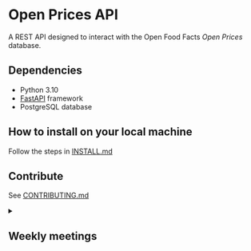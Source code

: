 # Open Prices API

A REST API designed to interact with the Open Food Facts _Open Prices_ database.

## Dependencies

* Python 3.10
* [FastAPI](https://fastapi.tiangolo.com/) framework
* PostgreSQL database

## How to install on your local machine

Follow the steps in [INSTALL.md](https://github.com/openfoodfacts/open-prices/blob/main/INSTALL.md)

## Contribute

See [CONTRIBUTING.md](https://github.com/openfoodfacts/open-prices/blob/main/CONTRIBUTING.md)

<details><summary><h2>Weekly meetings</h2></summary>

* We e-meet Wednesdays at 14:00 Paris Time
* ![Google Meet](https://img.shields.io/badge/Google%20Meet-00897B?logo=google-meet&logoColor=white) Video call link: https://meet.google.com/oin-hiqp-tmd
* Join by phone: https://tel.meet/oin-hiqp-tmd?pin=5784334159966
* Add the Event to your Calendar by [adding the Open Food Facts community calendar to your calendar](https://wiki.openfoodfacts.org/Events)
* [Weekly Agenda](https://docs.google.com/document/u/0/d/1-OfMAi-cB7mi9_q172EbBCWHkfKDM0zVg4wzULW3pFY/edit): please add the Agenda items as early as you can. 
* Make sure to check the Agenda items in advance of the meeting, so that we have the most informed discussions possible. 
* The meeting will handle Agenda items first, and if time permits, collaborative bug triage.
* We strive to timebox the core of the meeting (decision making) to 30 minutes, with an optional free discussion/live debugging afterwards.
* We take comprehensive notes in the Weekly Agenda of agenda item discussions and of decisions taken.
</details>
